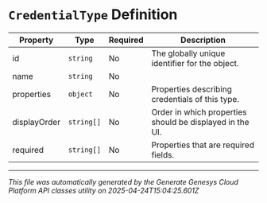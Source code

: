# `CredentialType` Definition

| Property | Type | Required | Description |
|----------|------|----------|-------------|
| id | `string` | No | The globally unique identifier for the object. |
| name | `string` | No |  |
| properties | `object` | No | Properties describing credentials of this type. |
| displayOrder | `string[]` | No | Order in which properties should be displayed in the UI. |
| required | `string[]` | No | Properties that are required fields. |

---

*This file was automatically generated by the Generate Genesys Cloud Platform API classes utility on 2025-04-24T15:04:25.601Z*